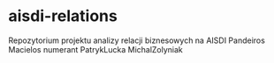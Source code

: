 aisdi-relations
===============

Repozytorium projektu analizy relacji biznesowych na AISDI
Pandeiros
Macielos
numerant
PatrykLucka
MichalZolyniak
